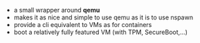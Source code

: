 
- a small wrapper around **qemu**
- makes it as nice and simple to use qemu as it is to use nspawn
- provide a cli equivalent to VMs as for containers
- boot a relatively fully featured VM (with TPM, SecureBoot,...)